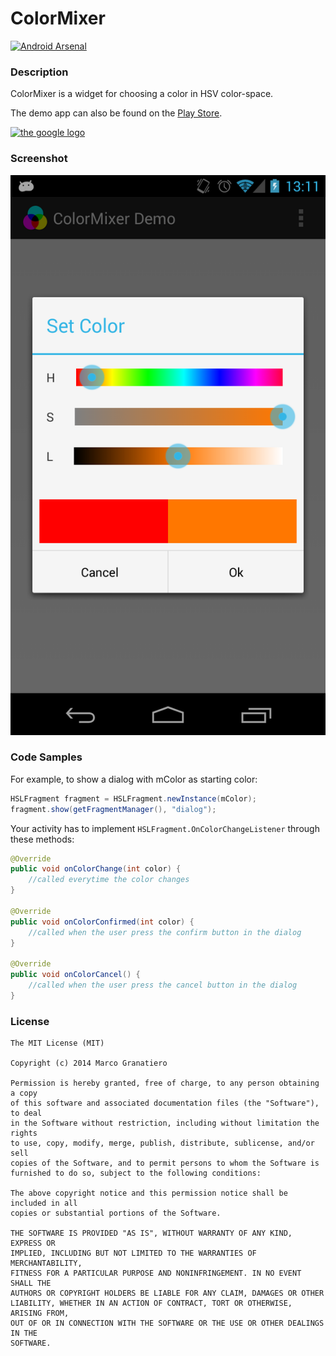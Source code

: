 ColorMixer
===========
[![Android Arsenal](https://img.shields.io/badge/Android%20Arsenal-ColorMixer-brightgreen.svg?style=flat)](https://android-arsenal.com/details/1/991)
### Description
ColorMixer is a widget for choosing a color in HSV color-space.

The demo app can also be found on the [Play Store](https://play.google.com/store/apps/details?id=it.moondroid.colormixerdemo.demo).

[logo]: https://developer.android.com/images/brand/en_app_rgb_wo_45.png
[google]: https://play.google.com/store/apps/details?id=it.moondroid.colormixerdemo.demo "Play Store"
[![the google logo][logo]][google]

### Screenshot
![Demo](art/screenshot.png)


### Code Samples
For example, to show a dialog with mColor as starting color:

```java
HSLFragment fragment = HSLFragment.newInstance(mColor);
fragment.show(getFragmentManager(), "dialog");
```

Your activity has to implement ``HSLFragment.OnColorChangeListener`` through these methods:

```java
@Override
public void onColorChange(int color) {
    //called everytime the color changes
}

@Override
public void onColorConfirmed(int color) {
    //called when the user press the confirm button in the dialog
}

@Override
public void onColorCancel() {
    //called when the user press the cancel button in the dialog
}
```


### License

```
The MIT License (MIT)

Copyright (c) 2014 Marco Granatiero

Permission is hereby granted, free of charge, to any person obtaining a copy
of this software and associated documentation files (the "Software"), to deal
in the Software without restriction, including without limitation the rights
to use, copy, modify, merge, publish, distribute, sublicense, and/or sell
copies of the Software, and to permit persons to whom the Software is
furnished to do so, subject to the following conditions:

The above copyright notice and this permission notice shall be included in all
copies or substantial portions of the Software.

THE SOFTWARE IS PROVIDED "AS IS", WITHOUT WARRANTY OF ANY KIND, EXPRESS OR
IMPLIED, INCLUDING BUT NOT LIMITED TO THE WARRANTIES OF MERCHANTABILITY,
FITNESS FOR A PARTICULAR PURPOSE AND NONINFRINGEMENT. IN NO EVENT SHALL THE
AUTHORS OR COPYRIGHT HOLDERS BE LIABLE FOR ANY CLAIM, DAMAGES OR OTHER
LIABILITY, WHETHER IN AN ACTION OF CONTRACT, TORT OR OTHERWISE, ARISING FROM,
OUT OF OR IN CONNECTION WITH THE SOFTWARE OR THE USE OR OTHER DEALINGS IN THE
SOFTWARE.
```
